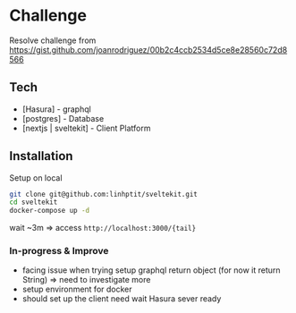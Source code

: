 # Challenge
Resolve challenge from https://gist.github.com/joanrodriguez/00b2c4ccb2534d5ce8e28560c72d8566
## Tech

- [Hasura] - graphql
- [postgres] - Database
- [nextjs | sveltekit] - Client Platform


## Installation
Setup on local
```sh
git clone git@github.com:linhptit/sveltekit.git
cd sveltekit
docker-compose up -d
```

wait ~3m => access `http://localhost:3000/{tail}`

### In-progress & Improve
- facing issue when trying setup graphql return object (for now it return String) => need to investigate more
- setup environment for docker
- should set up the client need wait Hasura sever ready
